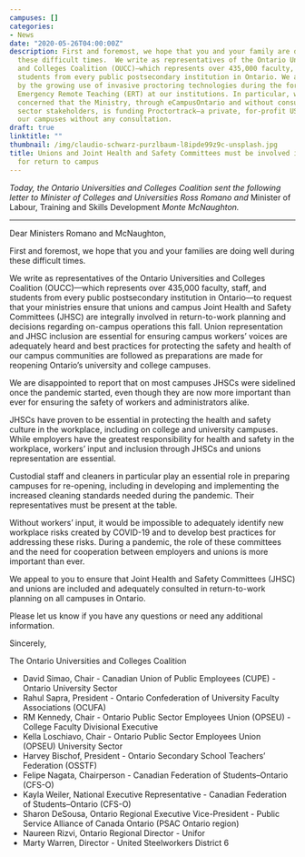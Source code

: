 ```yaml
---
campuses: []
categories:
- News
date: "2020-05-26T04:00:00Z"
description: First and foremost, we hope that you and your family are doing well during
  these difficult times.  We write as representatives of the Ontario Universities
  and Colleges Coalition (OUCC)—which represents over 435,000 faculty, staff, and
  students from every public postsecondary institution in Ontario. We are alarmed
  by the growing use of invasive proctoring technologies during the forced shift to
  Emergency Remote Teaching (ERT) at our institutions. In particular, we are deeply
  concerned that the Ministry, through eCampusOntario and without consultation with
  sector stakeholders, is funding Proctortrack—a private, for-profit US-based company—on
  our campuses without any consultation.
draft: true
linktitle: ""
thumbnail: /img/claudio-schwarz-purzlbaum-l8ipde99z9c-unsplash.jpg
title: Unions and Joint Health and Safety Committees must be involved in planning
  for return to campus
---
```

_Today, the Ontario Universities and Colleges Coalition sent the following letter to Minister of Colleges and Universities Ross Romano and_ Minister of Labour, Training and Skills Development _Monte McNaughton._

***

Dear Ministers Romano and McNaughton,

First and foremost, we hope that you and your families are doing well during these difficult times.

We write as representatives of the Ontario Universities and Colleges Coalition (OUCC)—which represents over 435,000 faculty, staff, and students from every public postsecondary institution in Ontario—to request that your ministries ensure that unions and campus Joint Health and Safety Committees (JHSC) are integrally involved in return-to-work planning and decisions regarding on-campus operations this fall. Union representation and JHSC inclusion are essential for ensuring campus workers’ voices are adequately heard and best practices for protecting the safety and health of our campus communities are followed as preparations are made for reopening Ontario’s university and college campuses.

We are disappointed to report that on most campuses JHSCs were sidelined once the pandemic started, even though they are now more important than ever for ensuring the safety of workers and administrators alike.

JHSCs have proven to be essential in protecting the health and safety culture in the workplace, including on college and university campuses. While employers have the greatest responsibility for health and safety in the workplace, workers’ input and inclusion through JHSCs and unions representation are essential.

Custodial staff and cleaners in particular play an essential role in preparing campuses for re-opening, including in developing and implementing the increased cleaning standards needed during the pandemic. Their representatives must be present at the table.

Without workers’ input, it would be impossible to adequately identify new workplace risks created by COVID-19 and to develop best practices for addressing these risks. During a pandemic, the role of these committees and the need for cooperation between employers and unions is more important than ever.

We appeal to you to ensure that Joint Health and Safety Committees (JHSC) and unions are included and adequately consulted in return-to-work planning on all campuses in Ontario.

Please let us know if you have any questions or need any additional information.

Sincerely,

The Ontario Universities and Colleges Coalition

* David Simao, Chair - Canadian Union of Public Employees (CUPE) - Ontario University Sector
* Rahul Sapra, President - Ontario Confederation of University Faculty Associations (OCUFA)
* RM Kennedy, Chair - Ontario Public Sector Employees Union (OPSEU) - College Faculty Divisional Executive
* Kella Loschiavo, Chair - Ontario Public Sector Employees Union (OPSEU) University Sector
* Harvey Bischof, President - Ontario Secondary School Teachers’ Federation (OSSTF)
* Felipe Nagata, Chairperson - Canadian Federation of Students–Ontario (CFS-O)
* Kayla Weiler, National Executive Representative - Canadian Federation of Students–Ontario (CFS-O)
* Sharon DeSousa, Ontario Regional Executive Vice-President - Public Service Alliance of Canada Ontario (PSAC Ontario region)
* Naureen Rizvi, Ontario Regional Director - Unifor
* Marty Warren, Director - United Steelworkers District 6
